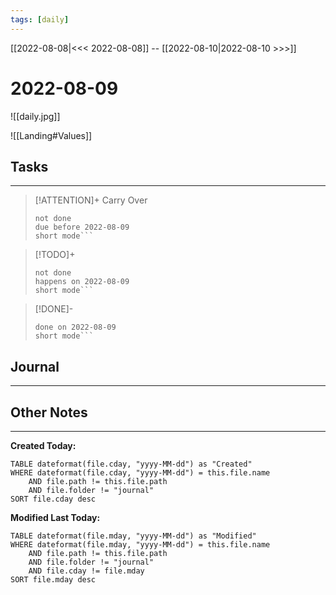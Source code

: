 ```yaml
---
tags: [daily]
---
```

[[2022-08-08|<<< 2022-08-08]]  --  [[2022-08-10|2022-08-10 >>>]]
# 2022-08-09
![[daily.jpg]]

![[Landing#Values]]
## Tasks
---

> [!ATTENTION]+ Carry Over
> ```tasks
> not done
> due before 2022-08-09
> short mode```

> [!TODO]+
> ```tasks
> not done
> happens on 2022-08-09
> short mode```

> [!DONE]-
> ```tasks
> done on 2022-08-09
> short mode```

## Journal
---



## Other Notes
---


**Created Today:**
```dataview
TABLE dateformat(file.cday, "yyyy-MM-dd") as "Created"
WHERE dateformat(file.cday, "yyyy-MM-dd") = this.file.name 
	AND file.path != this.file.path
	AND file.folder != "journal"
SORT file.cday desc 
```

**Modified Last Today:**
```dataview
TABLE dateformat(file.mday, "yyyy-MM-dd") as "Modified"
WHERE dateformat(file.mday, "yyyy-MM-dd") = this.file.name 
	AND file.path != this.file.path
	AND file.folder != "journal"
	AND file.cday != file.mday
SORT file.mday desc 
```
